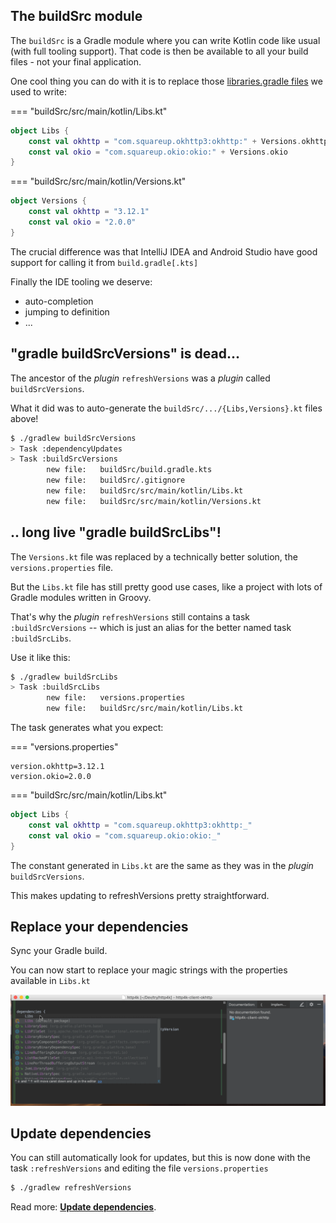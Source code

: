 
## The buildSrc module

The `buildSrc` is a Gradle module where you can write Kotlin code like usual (with full tooling support). That code is then be available to all your build files - not your final application.

One cool thing you can do with it is to replace those [libraries.gradle files](https://github.com/abbas-oveissi/SearchMovies/blob/607ce1c6f9aa48669ab1b91f8824e9251f2a1fa5/libraries.gradle) we used to write:

=== "buildSrc/src/main/kotlin/Libs.kt"
```kotlin
object Libs {
    const val okhttp = "com.squareup.okhttp3:okhttp:" + Versions.okhttp
    const val okio = "com.squareup.okio:okio:" + Versions.okio
}
```

=== "buildSrc/src/main/kotlin/Versions.kt"
```kotlin
object Versions {
    const val okhttp = "3.12.1"
    const val okio = "2.0.0"
}
```

The crucial difference was that IntelliJ IDEA and Android Studio have good support for calling it from `build.gradle[.kts]`

Finally the IDE tooling we deserve:

- auto-completion
- jumping to definition
- ...


## "gradle buildSrcVersions" is dead...

The ancestor of the *plugin* `refreshVersions` was a *plugin* called `buildSrcVersions`.

What it did was to auto-generate the `buildSrc/.../{Libs,Versions}.kt` files above!

```bash
$ ./gradlew buildSrcVersions
> Task :dependencyUpdates
> Task :buildSrcVersions
        new file:   buildSrc/build.gradle.kts
        new file:   buildSrc/.gitignore
        new file:   buildSrc/src/main/kotlin/Libs.kt
        new file:   buildSrc/src/main/kotlin/Versions.kt
```

## .. long live "gradle buildSrcLibs"!

The `Versions.kt` file was replaced by a technically better solution, the `versions.properties` file.

But the `Libs.kt` file has still pretty good use cases, like a project with lots of Gradle modules written in Groovy.

That's why the *plugin* `refreshVersions` still contains a task `:buildSrcVersions` -- which is just an alias for the better named task `:buildSrcLibs`.

Use it like this:

```bash
$ ./gradlew buildSrcLibs
> Task :buildSrcLibs
        new file:   versions.properties
        new file:   buildSrc/src/main/kotlin/Libs.kt
```

The task generates what you expect:

=== "versions.properties"
```properties
version.okhttp=3.12.1
version.okio=2.0.0
```

=== "buildSrc/src/main/kotlin/Libs.kt"
```kotlin
object Libs {
    const val okhttp = "com.squareup.okhttp3:okhttp:_"
    const val okio = "com.squareup.okio:okio:_"
}
```

The constant generated in `Libs.kt` are the same as they was in the *plugin* `buildSrcVersions`.

This makes updating to refreshVersions pretty straightforward.

## Replace your dependencies

Sync your Gradle build.

You can now start to replace your magic strings with the properties available in `Libs.kt`

![](img/Libs.gif)

## Update dependencies

You can still automatically look for updates, but this is now done with the task `:refreshVersions` and editing the file `versions.properties`

```bash
$ ./gradlew refreshVersions
```

Read more: [**Update dependencies**](update-dependencies.md).
